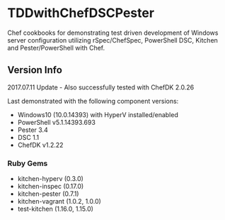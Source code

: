 # TDDwithChefDSCPester

Chef cookbooks for demonstrating test driven development of Windows server configuration utilizing rSpec/ChefSpec, PowerShell DSC, Kitchen and Pester/PowerShell with Chef. 

## Version Info

2017.07.11 Update - Also successfully tested with ChefDK 2.0.26

Last demonstrated with the following component versions:

 - Windows10 (10.0.14393) with HyperV installed/enabled
 - PowerShell v5.1.14393.693
 - Pester 3.4
 - DSC 1.1
 - ChefDK v1.2.22

### Ruby Gems

 - kitchen-hyperv (0.3.0)
 - kitchen-inspec (0.17.0)
 - kitchen-pester (0.7.1)
 - kitchen-vagrant (1.0.2, 1.0.0)
 - test-kitchen (1.16.0, 1.15.0)
